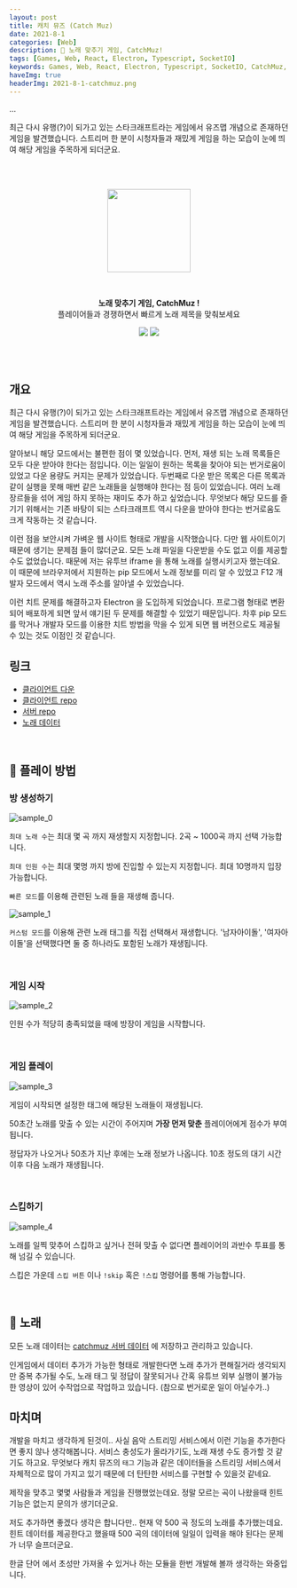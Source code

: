 ```yaml
---
layout: post
title: 캐치 뮤즈 (Catch Muz)
date: 2021-8-1
categories: [Web]
description: 🎵 노래 맞추기 게임, CatchMuz!
tags: [Games, Web, React, Electron, Typescript, SocketIO]
keywords: Games, Web, React, Electron, Typescript, SocketIO, CatchMuz, 캐치뮤즈
haveImg: true
headerImg: 2021-8-1-catchmuz.png
---
```


<p style="display:none;">
노래 맞추기 게임, CatchMuz !
플레이어들과 경쟁하면서 빠르게 노래 제목을 맞춰보세요.

...

최근 다시 유행(?)이 되가고 있는 스타크래프트라는 게임에서 유즈맵 개념으로 존재하던 게임을 발견했습니다.
스트리머 한 분이 시청자들과 재밌게 게임을 하는 모습이 눈에 띄여 해당 게임을 주목하게 되더군요.

</p>


<br/><br/>

<p align="center">
    <img src="https://github.com/kyechan99/catchmuz/raw/main/src/assets/catchmuz_icon.png" width="150"/>
</p>

<br/>

<p align="center">
    <strong>노래 맞추기 게임, CatchMuz !</strong>
    <br/>
    플레이어들과 경쟁하면서 빠르게 노래 제목을 맞춰보세요
</p>

<p align="center">
    <img src="https://img.shields.io/github/package-json/v/kyechan99/catchmuz?style=for-the-badge"/>
    <a href="https://github.com/kyechan99/catchmuz/releases">
        <img src="https://img.shields.io/badge/DOWNLOAD-HERE-%23f54787?style=for-the-badge"/>
    </a>
</p>

<br/><br/>





## 개요
최근 다시 유행(?)이 되가고 있는 스타크래프트라는 게임에서 유즈맵 개념으로 존재하던 게임을 발견했습니다.
스트리머 한 분이 시청자들과 재밌게 게임을 하는 모습이 눈에 띄여 해당 게임을 주목하게 되더군요.

알아보니 해당 모드에서는 불편한 점이 몇 있었습니다. 먼저, 재생 되는 노래 목록들은 모두 다운 받아야 한다는 점입니다. 이는 일일이 원하는 목록을 찾아야 되는 번거로움이 있었고 다운 용량도 커지는 문제가 있었습니다.
두번째로 다운 받은 목록은 다른 목록과 같이 실행을 못해 매번 같은 노래들을 실행해야 한다는 점 등이 있었습니다. 여러 노래 장르들을 섞어 게임 하지 못하는 재미도 추가 하고 싶었습니다.
무엇보다 해당 모드를 즐기기 위해서는 기존 바탕이 되는 스타크래프트 역시 다운을 받아야 한다는 번거로움도 크게 작동하는 것 같습니다.

이런 점을 보안시켜 가벼운 웹 사이트 형태로 개발을 시작했습니다.
다만 웹 사이트이기 때문에 생기는 문제점 들이 많더군요.
모든 노래 파일을 다운받을 수도 없고 이를 제공할 수도 없었습니다.
때문에 저는 유투브 iframe 을 통해 노래를 실행시키고자 했는데요.
이 때문에 브라우저에서 지원하는 pip 모드에서 노래 정보를 미리 알 수 있었고 F12 개발자 모드에서 역시 노래 주소를 알아낼 수 있었습니다.

이런 치트 문제를 해결하고자 Electron 을 도입하게 되었습니다. 프로그램 형태로 변환되어 배포하게 되면 앞서 얘기된 두 문제를 해결할 수 있었기 때문입니다.
차후 pip 모드를 막거나 개발자 모드를 이용한 치트 방법을 막을 수 있게 되면 웹 버전으로도 제공될 수 있는 것도 이점인 것 같습니다.





## 링크
- [클라이언트 다운](https://github.com/kyechan99/catchmuz/releases)
- [클라이언트 repo](https://github.com/kyechan99/catchmuz)
- [서버 repo](https://github.com/kyechan99/catchmuz-server)
- [노래 데이터](https://github.com/kyechan99/catchmuz-server/tree/main/song)

<br/>




## 👀 플레이 방법

### 방 생성하기
![sample_0](https://github.com/kyechan99/catchmuz/raw/main/SAMPLE/sample_0.png)

`최대 노래 수`는 최대 몇 곡 까지 재생할지 지정합니다. 2곡 ~ 1000곡 까지 선택 가능합니다.

`최대 인원 수`는 최대 몇명 까지 방에 진입할 수 있는지 지정합니다. 최대 10명까지 입장 가능합니다.

`빠른 모드`를 이용해 관련된 노래 들을 재생해 줍니다.

![sample_1](https://github.com/kyechan99/catchmuz/raw/main/SAMPLE/sample_1.png)

`커스텀 모드`를 이용해 관련 노래 태그를 직접 선택해서 재생합니다. '남자아이돌', '여자아이돌'을 선택했다면 둘 중 하나라도 포함된 노래가 재생됩니다.

<br/>

### 게임 시작

![sample_2](https://github.com/kyechan99/catchmuz/raw/main/SAMPLE/sample_2.png)

인원 수가 적당히 충족되었을 때에 방장이 게임을 시작합니다.

<br/>

### 게임 플레이

![sample_3](https://github.com/kyechan99/catchmuz/raw/main/SAMPLE/sample_3.png)

게임이 시작되면 설정한 태그에 해당된 노래들이 재생됩니다.

50초간 노래를 맞출 수 있는 시간이 주어지며 **가장 먼저 맞춘** 플레이어에게 점수가 부여됩니다.

정답자가 나오거나 50초가 지난 후에는 노래 정보가 나옵니다. 10초 정도의 대기 시간이후 다음 노래가 재생됩니다.

<br/>

### 스킵하기

![sample_4](https://github.com/kyechan99/catchmuz/raw/main/SAMPLE/sample_4.png)

노래를 일찍 맞추어 스킵하고 싶거나 전혀 맞출 수 없다면 플레이어의 과반수 투표를 통해 넘길 수 있습니다.

스킵은 가운데 `스킵 버튼` 이나 `!skip` 혹은 `!스킵` 명령어를 통해 가능합니다.

<br/>


## 🎵 노래
모든 노래 데이터는 [catchmuz 서버 데이터](https://github.com/kyechan99/catchmuz-server/tree/main/song) 에 저장하고 관리하고 있습니다.

인게임에서 데이터 추가가 가능한 형태로 개발한다면 노래 추가가 편해질거라 생각되지만
중복 추가될 수도, 노래 태그 및 정답이 잘못되거나 간혹 유튜브 외부 실행이 불가능한 영상이 있어 수작업으로 작업하고 있습니다.
(참으로 번거로운 일이 아닐수가..)


## 마치며
개발을 마치고 생각하게 된것이.. 사실 음악 스트리밍 서비스에서 이런 기능을 추가한다면 좋지 않나 생각해봅니다.
서비스 충성도가 올라가기도, 노래 재생 수도 증가할 것 같기도 하고요.
무엇보다 캐치 뮤즈의 `태그` 기능과 같은 데이터들을 스트리밍 서비스에서 자체적으로 많이 가지고 있기 때문에 더 탄탄한 서비스를 구현할 수 있을것 같네요.

제작을 맞추고 몇몇 사람들과 게임을 진행했었는데요. 정말 모르는 곡이 나왔을때 힌트 기능은 없는지 문의가 생기더군요.

저도 추가하면 좋겠다 생각은 합니다만.. 현재 약  500 곡 정도의 노래를 추가했는데요. 힌트 데이터를 제공한다고 했을때 500 곡의 데이터에 일일이 입력을 해야 된다는 문제가 너무 슬프더군요.

한글 단어 에서 초성만 가져올 수 있거나 하는 모듈을 한번 개발해 볼까 생각하는 와중입니다.

